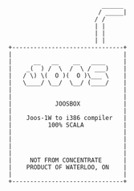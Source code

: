                               ______
                             / _____|
                            / /
                            | |
                            | |
                            | |
    +-------------------------------+
    |                               |
    |      __   __    __   ____     |
    |    _(  ) /  \  /  \ / ___)    |
    |   / \) \(  O )(  O )\___ \    |
    |   \____/ \__/  \__/ (____/    |
    |                               |
    |                               |
    |            JOOSBOX            |
    |                               |
    |    Joos-1W to i386 compiler   |
    |          100% SCALA           |
    |                               |
    |                               |
    |                               |
    |                               |
    |     NOT FROM CONCENTRATE      |
    |    PRODUCT OF WATERLOO, ON    |
    |                               |
    +-------------------------------+
